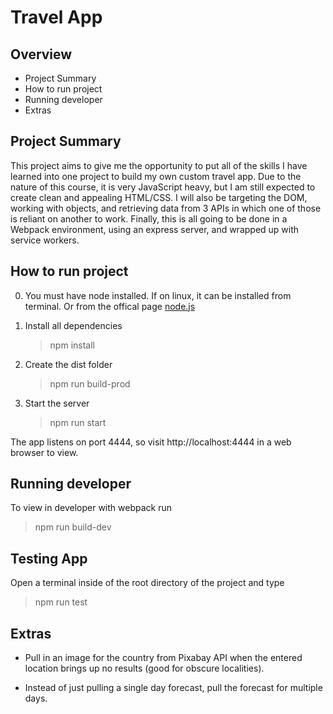 # Travel App

## Overview
- Project Summary
- How to run project
- Running developer
- Extras


## Project Summary  

This project aims to give me the opportunity to put all of the skills I have learned into one project to build my own custom travel app. Due to the nature of this course, it is very JavaScript heavy, but I am still expected to create clean and appealing HTML/CSS. I will also be targeting the DOM, working with objects, and retrieving data from 3 APIs in which one of those is reliant on another to work. Finally, this is all going to be done in a Webpack environment, using an express server, and wrapped up with service workers.


## How to run project  

0. You must have node installed. If on linux, it can be installed from terminal. Or 
from the offical page [node.js](https://nodejs.org/)

1. Install all dependencies
   > npm install

2. Create the dist folder
   > npm run build-prod

3. Start the server
   > npm run start

The app listens on port 4444, so visit http://localhost:4444 in a web browser to view.


## Running developer 

To view in developer with webpack run 
   > npm run build-dev


## Testing App

Open a terminal inside of the root directory of the project and type 
   > npm run test


## Extras

* Pull in an image for the country from Pixabay API when the entered location brings up no results (good for obscure localities). 

* Instead of just pulling a single day forecast, pull the forecast for multiple days.


